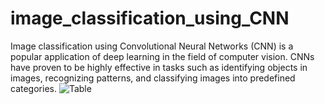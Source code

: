 # image_classification_using_CNN
Image classification using Convolutional Neural Networks (CNN) is a popular application of deep learning in the field of computer vision. 
CNNs have proven to be highly effective in tasks such as identifying objects in images, recognizing patterns, and classifying images into predefined categories.
![Table](https://github.com/mrnavi16/image_classification_using_CNN/assets/85820764/aa6581f8-a651-41ff-abcb-a86f5f22f33f)
